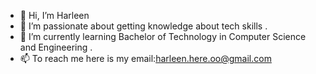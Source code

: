 - 👋 Hi, I’m Harleen
- 👀 I’m passionate about getting knowledge about tech skills .
- 🌱 I’m currently learning Bachelor of Technology in Computer Science and Engineering .
- 📫 To reach me here is my email:harleen.here.oo@gmail.com


<!---
harleenkaur00/harleenkaur00 is a ✨ special ✨ repository because its `README.md` (this file) appears on your GitHub profile.
You can click the Preview link to take a look at your changes.
--->
